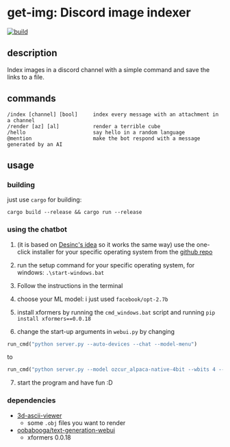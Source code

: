 # get-img: Discord image indexer

[![build](https://github.com/ItsGamerik/get-img/actions/workflows/rust.yml/badge.svg)](https://github.com/ItsGamerik/get-img/actions)

## description

Index images in a discord channel with a simple command and save the links to a file.

## commands

```
/index [channel] [bool]     index every message with an attachment in a channel
/render [az] [al]           render a terrible cube
/hello                      say hello in a random language
@mention                    make the bot respond with a message generated by an AI
```

## usage

### building

just use `cargo` for building:

```shell
cargo build --release && cargo run --release
```

### using the chatbot

1. (it is based on [Desinc's idea](https://github.com/DeSinc/SallyBot#using-oobabooga-text-generation-webui-run-on-the-gpu----a-little-more-involved-but-still-easy-if-youre-lucky) so it works the same way)
use the one-click installer for your specific operating system from the [github repo](https://github.com/oobabooga/text-generation-webui#installation)

2. run the setup command for your specific operating system, for windows:
`.\start-windows.bat`

3. Follow the instructions in the terminal

4. choose your ML model: i just used `facebook/opt-2.7b`

5. install xformers by running the `cmd_windows.bat` script and running `pip install xformers==0.0.18`

6. change the start-up arguments in `webui.py` by changing

```python
run_cmd("python server.py --auto-devices --chat --model-menu")
```

to

```python
run_cmd("python server.py --model ozcur_alpaca-native-4bit --wbits 4 --groupsize 128 --extensions api --notebook --listen-port 7862 --xformers")
```

7. start the program and have fun :D

### dependencies

- [3d-ascii-viewer](https://github.com/autopawn/3d-ascii-viewer-c)
  - some `.obj` files you want to render
- [oobabooga/text-generation-webui](https://github.com/oobabooga/text-generation-webui)
  - xformers 0.0.18
